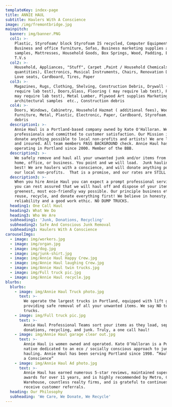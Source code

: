 ```yaml
---
templateKey: index-page
title: ANNIE HAUL
subtitle: Haulers With A Conscience
image: /img/fremontbridge.jpg
mainpitch:
  banner: img/banner.PNG
  col1: >-
    Plastic, Styrofoam/ block Styrofoam IS recycled, Computer Equipment,
    Business and office furniture, Sofas, Business marketing supplies and
    samples, Mattresses, Household Goods, Box Springs, Wood, Padding, Books,
    T.V.s 
  col2: >-
    Household, Appliances, "Stuff", Carpet ,Paint / Household Chemicals ( small
    quantities), Electronics, Musical Instruments, Chairs, Renovation Debris,
    Love seats, Cardboard, Tires, Paper
  col3: >-
    Magazines, Rugs, Clothing, Shelving, Construction Debris, Drywall ( may
    require lab test), Doors,Glass, Flooring ( may require lab test), Roofing  (
    may require lab test), Metal Lumber, Plywood Art supplies Marketing samples,
    architectural samples  etc., Construction debris
  col4: >-
    Doors, Windows, Cabinetry, Household Hazmat ( additional fees), Wood Paint,
    Furniture, Metal, Plastic, Electronic, Paper, Cardboard, Styrofoam, Yard
    debris
  description1: >-
    Annie Haul is a Portland-based company owned by Kate O'Halloran. We are
    professionals and committed to customer satisfaction. Our Mission is to
    donate anything possible to local non-profits and artists! We are licensed
    and insured. All team members PASS BACKGROUND check. Annie Haul has been
    operating in Portland since 2000. Member of the BBB.
  description2: >-
    We safely remove and haul all your unwanted junk and/or items from your
    home, office, or business. You point and we will load.  Junk hauling at its
    best! We are haulers with a conscience, and will donate anything possible to
    our local non-profits.  That is a promise, and our rates are STILL the best.
  description3: >-
    When you hire Annie Haul you can expect a prompt professional service and
    you can rest assured that we will haul off and dispose of your items in the
    greenest, most eco-friendly way possible. Our principle business ethic is to
    reuse, recycle, and donate everything first! We believe in honesty,
    reliability and a good work ethic. NO DUMP TRUCKS.
  heading1: One Call Haul
  heading2: What We Do
  heading3: Who We Are
  subheading1: 'Junk, Donations, Recycling'
  subheading2: Safe And Conscious Junk Removal
  subheading3: Haulers With A Conscience
carouselImgs:
  - image: img/workers.jpg
  - image: img/organ.jpg
  - image: img/dog.jpg
  - image: img/junk-shirt.jpg
  - image: img/Annie Haul Happy Crew.jpg
  - image: img/Annie Haul laughing Crew.jpg
  - image: img/Annie Haul twin trucks.jpg
  - image: img/Full truck pic.jpg
  - image: img/Annie Haul recycle.jpg
blurbs:
  blurbs:
    - image: img/Annie Haul Truck photo.jpg
      text: >-
        We operate the largest trucks in Portland, equipped with lift gates and
        providing safe removal of all your unwanted items. We say NO to dump
        trucks.
    - image: img/Full truck pic.jpg
      text: >-
        Annie Haul Professional Teams sort your items as they load, separating
        donations, recycling, and junk. Truly, a one call haul!
    - image: img/Annie Haul garage clear out.jpg
      text: >-
        Annie Haul is women owned and operated. Kate O’Halloran is a Portland
        native dedicated to an eco / socially conscious approach to junk
        hauling. Annie Haul has been serving Portland since 1998. “Haulers with
        a Conscience”
    - image: img/Annie Haul Ad photo.jpg
      text: >-
        Annie Haul has earned numerous 5-star reviews, maintained super service
        awards for over 11 years, and is highly recommended by Metro, Community
        Warehouse, countless realty firms, and is grateful to continues to
        receive customer referrals.
  heading: Our Philosophy
  subheading: 'We Care, We Donate, We Recycle'
---
```


